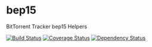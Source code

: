 # bep15

BitTorrent Tracker bep15 Helpers

[![Build Status](https://travis-ci.org/bencevans/node-bep15.png?branch=master)](https://travis-ci.org/bencevans/node-bep15)
[![Coverage Status](https://coveralls.io/repos/bencevans/node-bep15/badge.png?branch=master)](https://coveralls.io/r/bencevans/node-bep15?branch=master)
[![Dependency Status](https://david-dm.org/bencevans/node-bep15.png)](https://david-dm.org/bencevans/node-bep15)